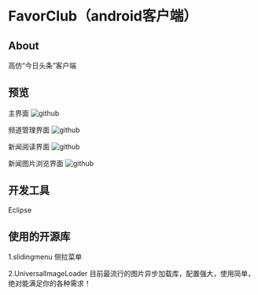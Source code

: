 FavorClub（android客户端）
=======

About
------
高仿“今日头条”客户端

预览
------
主界面
![github](https://raw.githubusercontent.com/*/master/art/1.png "github")  

频道管理界面
![github](https://raw.githubusercontent.com/*/master/art/7.png "github")  

新闻阅读界面
![github](https://raw.githubusercontent.com/*/master/art/9.png "github")  

新闻图片浏览界面
![github](https://raw.githubusercontent.com/*/master/art/11.png "github")  

开发工具
------
Eclipse

使用的开源库
------
1.slidingmenu  侧拉菜单

2.UniversalImageLoader 目前最流行的图片异步加载库，配置强大，使用简单，绝对能满足你的各种需求！


